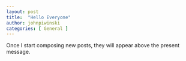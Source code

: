 ```yaml
---
layout: post
title:  "Hello Everyone"
author: johnpiwinski
categories: [ General ]
---
```


Once I start composing new posts, they will appear above the present message. 
